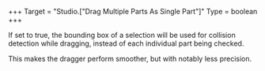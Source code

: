 +++
Target = "Studio.["Drag Multiple Parts As Single Part"]"
Type = boolean
+++

If set to true, the bounding box of a selection will be used for collision detection while dragging, instead of each individual part being checked.This makes the dragger perform smoother, but with notably less precision.